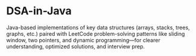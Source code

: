 # DSA-in-Java
Java-based implementations of key data structures (arrays, stacks, trees, graphs, etc.) paired with LeetCode problem-solving patterns like sliding window, two pointers, and dynamic programming—for clearer understanding, optimized solutions, and interview prep.
